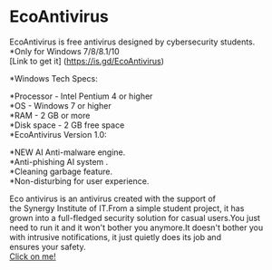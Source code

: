 # **EcoAntivirus**
EcoAntivirus is free antivirus designed by cybersecurity students.   
*Only for Windows 7/8/8.1/10  
[Link to get it] (<https://is.gd/EcoAntivirus>)  

*Windows Tech Specs:       

*Processor - Intel Pentium 4 or higher  
*OS - Windows 7 or higher   
*RAM - 2 GB or more  
*Disk space - 2 GB free space  
*EcoAntivirus Version 1.0:  

*NEW AI Anti-malware engine.  
*Anti-phishing AI system .  
*Cleaning garbage feature.  
*Non-disturbing for user experience.   

Eco antivirus is an antivirus created with the support of   
the Synergy Institute of IT.From a simple student project, it has   
grown into a full-fledged security solution for casual users.You just  
need to run it and it won't bother you anymore.It doesn't bother you  
with intrusive notifications, it just quietly does its job and   
ensures your safety.  
[Click on me!](https://hi-tech.ua/wp-content/uploads/2018/12/kitten.jpg)
